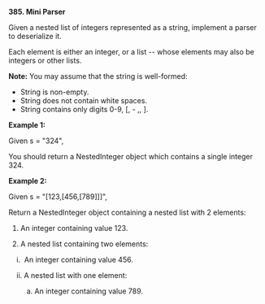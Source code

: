 **385. Mini Parser**

Given a nested list of integers represented as a string, implement a parser to deserialize it.

Each element is either an integer, or a list -- whose elements may also be integers or other lists.

**Note:** You may assume that the string is well-formed:

- String is non-empty.
- String does not contain white spaces.
- String contains only digits 0-9, [, - ,, ].

**Example 1:**

Given s = "324",

You should return a NestedInteger object which contains a single integer 324.

**Example 2:**

Given s = "[123,[456,[789]]]",

Return a NestedInteger object containing a nested list with 2 elements:

1. An integer containing value 123.

2. A nested list containing two elements:

    i.  An integer containing value 456.

    ii. A nested list with one element:

         a. An integer containing value 789.
